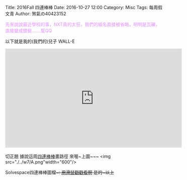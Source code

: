 Title: 2016Fall 四連棒棒
Date: 2016-10-27 12:00
Category: Misc
Tags: 每周假文青
Author: 煞氣の40423152

<font color="#E38EFF">先來說說最近學校的事，NXT真的太狂，我們的組名直接被省略，明明是瓦礫，直接變成猥褻.......幫QQ</font><!-- PELICAN_END_SUMMARY -->

以下就是我的(我們的)兒子 WALL-E
<iframe width="560" height="315" src="https://www.youtube.com/embed/wRPHCHN14wQ" frameborder="0" allowfullscreen></iframe>

切正題
據說這周<a href="./../w7/B.csv">四連棒棒</a>畫路徑
來喔~上圖~~~
<img src="./../w7/A.png"width="600"/>

Solvespace四連棒棒圖檔~~~:
<a href="./../w7/C.slvs">用滑鼠戳戳看啊</a>
是的~以上~~